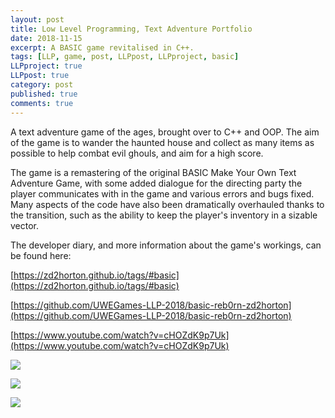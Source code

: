 ```yaml
---
layout: post
title: Low Level Programming, Text Adventure Portfolio
date: 2018-11-15
excerpt: A BASIC game revitalised in C++.
tags: [LLP, game, post, LLPpost, LLPproject, basic]
LLPproject: true
LLPpost: true
category: post
published: true
comments: true
---
```

A text adventure game of the ages, brought over to C++ and OOP. The aim of the game is to wander the haunted house and collect as many items as possible to help combat evil ghouls, and aim for a high score.

The game is a remastering of the original BASIC Make Your Own Text Adventure Game, with some added dialogue for the directing party the player communicates with in the game and various errors and bugs fixed. Many aspects of the code have also been dramatically overhauled thanks to the transition, such as the ability to keep the player's inventory in a sizable vector.

The developer diary, and more information about the game's workings, can be found here:

[https://zd2horton.github.io/tags/#basic](https://zd2horton.github.io/tags/#basic)

[https://github.com/UWEGames-LLP-2018/basic-reb0rn-zd2horton](https://github.com/UWEGames-LLP-2018/basic-reb0rn-zd2horton)

[https://www.youtube.com/watch?v=cHOZdK9p7Uk](https://www.youtube.com/watch?v=cHOZdK9p7Uk)

<a href="https://i.imgur.com/LvWzf4I.png"><img src="https://i.imgur.com/LvWzf4I.png"></a>

<a href="https://i.imgur.com/fy7jZIR.png"><img src="https://i.imgur.com/fy7jZIR.png"></a>

<a href="https://i.imgur.com/sKRv9uW.png"><img src="https://i.imgur.com/sKRv9uW.png"></a>
